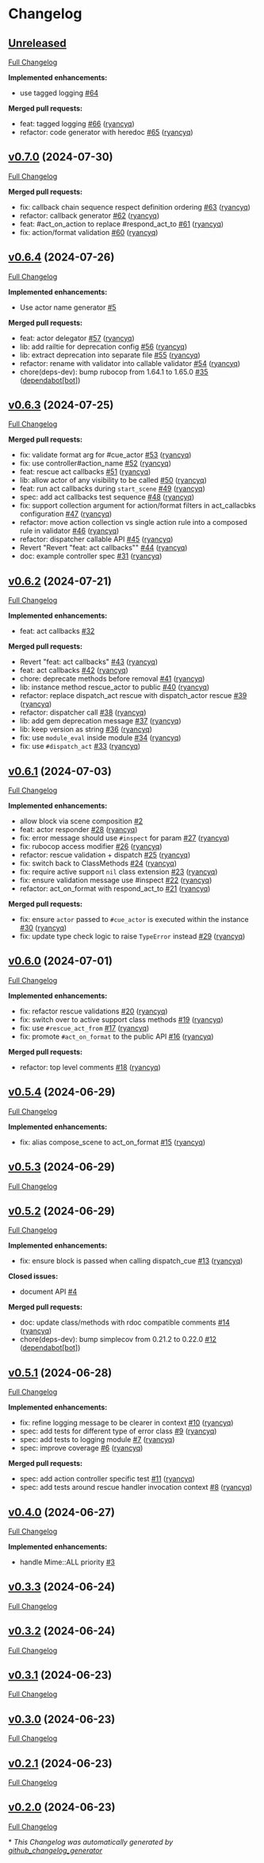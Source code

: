 # Changelog

## [Unreleased](https://github.com/ryancyq/mime_actor/tree/HEAD)

[Full Changelog](https://github.com/ryancyq/mime_actor/compare/v0.7.0...HEAD)

**Implemented enhancements:**

- use tagged logging [\#64](https://github.com/ryancyq/mime_actor/issues/64)

**Merged pull requests:**

- feat: tagged logging [\#66](https://github.com/ryancyq/mime_actor/pull/66) ([ryancyq](https://github.com/ryancyq))
- refactor: code generator with heredoc [\#65](https://github.com/ryancyq/mime_actor/pull/65) ([ryancyq](https://github.com/ryancyq))

## [v0.7.0](https://github.com/ryancyq/mime_actor/tree/v0.7.0) (2024-07-30)

[Full Changelog](https://github.com/ryancyq/mime_actor/compare/v0.6.4...v0.7.0)

**Merged pull requests:**

- fix: callback chain sequence respect definition ordering [\#63](https://github.com/ryancyq/mime_actor/pull/63) ([ryancyq](https://github.com/ryancyq))
- refactor: callback generator [\#62](https://github.com/ryancyq/mime_actor/pull/62) ([ryancyq](https://github.com/ryancyq))
- feat: \#act\_on\_action to replace \#respond\_act\_to [\#61](https://github.com/ryancyq/mime_actor/pull/61) ([ryancyq](https://github.com/ryancyq))
- fix: action/format validation [\#60](https://github.com/ryancyq/mime_actor/pull/60) ([ryancyq](https://github.com/ryancyq))

## [v0.6.4](https://github.com/ryancyq/mime_actor/tree/v0.6.4) (2024-07-26)

[Full Changelog](https://github.com/ryancyq/mime_actor/compare/v0.6.3...v0.6.4)

**Implemented enhancements:**

- Use actor name generator [\#5](https://github.com/ryancyq/mime_actor/issues/5)

**Merged pull requests:**

- feat: actor delegator [\#57](https://github.com/ryancyq/mime_actor/pull/57) ([ryancyq](https://github.com/ryancyq))
- lib: add railtie for deprecation config [\#56](https://github.com/ryancyq/mime_actor/pull/56) ([ryancyq](https://github.com/ryancyq))
- lib: extract deprecation into separate file [\#55](https://github.com/ryancyq/mime_actor/pull/55) ([ryancyq](https://github.com/ryancyq))
- refactor: rename with validator into callable validator [\#54](https://github.com/ryancyq/mime_actor/pull/54) ([ryancyq](https://github.com/ryancyq))
- chore\(deps-dev\): bump rubocop from 1.64.1 to 1.65.0 [\#35](https://github.com/ryancyq/mime_actor/pull/35) ([dependabot[bot]](https://github.com/apps/dependabot))

## [v0.6.3](https://github.com/ryancyq/mime_actor/tree/v0.6.3) (2024-07-25)

[Full Changelog](https://github.com/ryancyq/mime_actor/compare/v0.6.2...v0.6.3)

**Merged pull requests:**

- fix: validate format arg for \#cue\_actor [\#53](https://github.com/ryancyq/mime_actor/pull/53) ([ryancyq](https://github.com/ryancyq))
- fix: use controller\#action\_name [\#52](https://github.com/ryancyq/mime_actor/pull/52) ([ryancyq](https://github.com/ryancyq))
- feat: rescue act callbacks [\#51](https://github.com/ryancyq/mime_actor/pull/51) ([ryancyq](https://github.com/ryancyq))
- lib: allow actor of any visibility to be called [\#50](https://github.com/ryancyq/mime_actor/pull/50) ([ryancyq](https://github.com/ryancyq))
- feat: run act callbacks during `start_scene` [\#49](https://github.com/ryancyq/mime_actor/pull/49) ([ryancyq](https://github.com/ryancyq))
- spec: add act callbacks test sequence [\#48](https://github.com/ryancyq/mime_actor/pull/48) ([ryancyq](https://github.com/ryancyq))
- fix: support collection argument for  action/format filters in act\_callacbks configuration [\#47](https://github.com/ryancyq/mime_actor/pull/47) ([ryancyq](https://github.com/ryancyq))
- refactor: move action collection vs single action rule into a composed rule in validator [\#46](https://github.com/ryancyq/mime_actor/pull/46) ([ryancyq](https://github.com/ryancyq))
- refactor: dispatcher callable API [\#45](https://github.com/ryancyq/mime_actor/pull/45) ([ryancyq](https://github.com/ryancyq))
- Revert "Revert "feat: act callbacks"" [\#44](https://github.com/ryancyq/mime_actor/pull/44) ([ryancyq](https://github.com/ryancyq))
- doc: example controller spec [\#31](https://github.com/ryancyq/mime_actor/pull/31) ([ryancyq](https://github.com/ryancyq))

## [v0.6.2](https://github.com/ryancyq/mime_actor/tree/v0.6.2) (2024-07-21)

[Full Changelog](https://github.com/ryancyq/mime_actor/compare/v0.6.1...v0.6.2)

**Implemented enhancements:**

- feat: act callbacks [\#32](https://github.com/ryancyq/mime_actor/issues/32)

**Merged pull requests:**

- Revert "feat: act callbacks" [\#43](https://github.com/ryancyq/mime_actor/pull/43) ([ryancyq](https://github.com/ryancyq))
- feat: act callbacks [\#42](https://github.com/ryancyq/mime_actor/pull/42) ([ryancyq](https://github.com/ryancyq))
- chore: deprecate methods before removal [\#41](https://github.com/ryancyq/mime_actor/pull/41) ([ryancyq](https://github.com/ryancyq))
- lib: instance method rescue\_actor to public [\#40](https://github.com/ryancyq/mime_actor/pull/40) ([ryancyq](https://github.com/ryancyq))
- refactor: replace dispatch\_act rescue with dispatch\_actor rescue [\#39](https://github.com/ryancyq/mime_actor/pull/39) ([ryancyq](https://github.com/ryancyq))
- refactor: dispatcher call [\#38](https://github.com/ryancyq/mime_actor/pull/38) ([ryancyq](https://github.com/ryancyq))
- lib: add gem deprecation message [\#37](https://github.com/ryancyq/mime_actor/pull/37) ([ryancyq](https://github.com/ryancyq))
- lib: keep version as string [\#36](https://github.com/ryancyq/mime_actor/pull/36) ([ryancyq](https://github.com/ryancyq))
- fix: use `module_eval` inside module [\#34](https://github.com/ryancyq/mime_actor/pull/34) ([ryancyq](https://github.com/ryancyq))
- fix: use `#dispatch_act` [\#33](https://github.com/ryancyq/mime_actor/pull/33) ([ryancyq](https://github.com/ryancyq))

## [v0.6.1](https://github.com/ryancyq/mime_actor/tree/v0.6.1) (2024-07-03)

[Full Changelog](https://github.com/ryancyq/mime_actor/compare/v0.6.0...v0.6.1)

**Implemented enhancements:**

- allow block via scene composition [\#2](https://github.com/ryancyq/mime_actor/issues/2)
- feat: actor responder [\#28](https://github.com/ryancyq/mime_actor/pull/28) ([ryancyq](https://github.com/ryancyq))
- fix: error message should use `#inspect` for param [\#27](https://github.com/ryancyq/mime_actor/pull/27) ([ryancyq](https://github.com/ryancyq))
- fix: rubocop access modifier [\#26](https://github.com/ryancyq/mime_actor/pull/26) ([ryancyq](https://github.com/ryancyq))
- refactor: rescue validation + dispatch [\#25](https://github.com/ryancyq/mime_actor/pull/25) ([ryancyq](https://github.com/ryancyq))
- fix: switch back to ClassMethods [\#24](https://github.com/ryancyq/mime_actor/pull/24) ([ryancyq](https://github.com/ryancyq))
- fix: require active support `nil` class extension [\#23](https://github.com/ryancyq/mime_actor/pull/23) ([ryancyq](https://github.com/ryancyq))
- fix: ensure validation message use \#inspect  [\#22](https://github.com/ryancyq/mime_actor/pull/22) ([ryancyq](https://github.com/ryancyq))
- refactor: act\_on\_format with respond\_act\_to [\#21](https://github.com/ryancyq/mime_actor/pull/21) ([ryancyq](https://github.com/ryancyq))

**Merged pull requests:**

- fix: ensure `actor` passed to `#cue_actor` is executed within the instance [\#30](https://github.com/ryancyq/mime_actor/pull/30) ([ryancyq](https://github.com/ryancyq))
- fix: update type check logic to raise `TypeError` instead [\#29](https://github.com/ryancyq/mime_actor/pull/29) ([ryancyq](https://github.com/ryancyq))

## [v0.6.0](https://github.com/ryancyq/mime_actor/tree/v0.6.0) (2024-07-01)

[Full Changelog](https://github.com/ryancyq/mime_actor/compare/v0.5.4...v0.6.0)

**Implemented enhancements:**

- fix: refactor rescue validations [\#20](https://github.com/ryancyq/mime_actor/pull/20) ([ryancyq](https://github.com/ryancyq))
- fix: switch over to active support class methods [\#19](https://github.com/ryancyq/mime_actor/pull/19) ([ryancyq](https://github.com/ryancyq))
- fix: use `#rescue_act_from` [\#17](https://github.com/ryancyq/mime_actor/pull/17) ([ryancyq](https://github.com/ryancyq))
- fix: promote `#act_on_format` to the public API [\#16](https://github.com/ryancyq/mime_actor/pull/16) ([ryancyq](https://github.com/ryancyq))

**Merged pull requests:**

- refactor: top level comments [\#18](https://github.com/ryancyq/mime_actor/pull/18) ([ryancyq](https://github.com/ryancyq))

## [v0.5.4](https://github.com/ryancyq/mime_actor/tree/v0.5.4) (2024-06-29)

[Full Changelog](https://github.com/ryancyq/mime_actor/compare/v0.5.3...v0.5.4)

**Implemented enhancements:**

- fix: alias compose\_scene to act\_on\_format [\#15](https://github.com/ryancyq/mime_actor/pull/15) ([ryancyq](https://github.com/ryancyq))

## [v0.5.3](https://github.com/ryancyq/mime_actor/tree/v0.5.3) (2024-06-29)

[Full Changelog](https://github.com/ryancyq/mime_actor/compare/v0.5.2...v0.5.3)

## [v0.5.2](https://github.com/ryancyq/mime_actor/tree/v0.5.2) (2024-06-29)

[Full Changelog](https://github.com/ryancyq/mime_actor/compare/v0.5.1...v0.5.2)

**Implemented enhancements:**

- fix: ensure block is passed when calling dispatch\_cue [\#13](https://github.com/ryancyq/mime_actor/pull/13) ([ryancyq](https://github.com/ryancyq))

**Closed issues:**

- document API  [\#4](https://github.com/ryancyq/mime_actor/issues/4)

**Merged pull requests:**

- doc: update class/methods with rdoc compatible comments [\#14](https://github.com/ryancyq/mime_actor/pull/14) ([ryancyq](https://github.com/ryancyq))
- chore\(deps-dev\): bump simplecov from 0.21.2 to 0.22.0 [\#12](https://github.com/ryancyq/mime_actor/pull/12) ([dependabot[bot]](https://github.com/apps/dependabot))

## [v0.5.1](https://github.com/ryancyq/mime_actor/tree/v0.5.1) (2024-06-28)

[Full Changelog](https://github.com/ryancyq/mime_actor/compare/v0.4.0...v0.5.1)

**Implemented enhancements:**

- fix: refine logging message to be clearer in context [\#10](https://github.com/ryancyq/mime_actor/pull/10) ([ryancyq](https://github.com/ryancyq))
- spec: add tests for different type of error class [\#9](https://github.com/ryancyq/mime_actor/pull/9) ([ryancyq](https://github.com/ryancyq))
- spec: add tests to logging module [\#7](https://github.com/ryancyq/mime_actor/pull/7) ([ryancyq](https://github.com/ryancyq))
- spec: improve coverage [\#6](https://github.com/ryancyq/mime_actor/pull/6) ([ryancyq](https://github.com/ryancyq))

**Merged pull requests:**

- spec: add action controller specific test [\#11](https://github.com/ryancyq/mime_actor/pull/11) ([ryancyq](https://github.com/ryancyq))
- spec: add tests around rescue handler invocation context [\#8](https://github.com/ryancyq/mime_actor/pull/8) ([ryancyq](https://github.com/ryancyq))

## [v0.4.0](https://github.com/ryancyq/mime_actor/tree/v0.4.0) (2024-06-27)

[Full Changelog](https://github.com/ryancyq/mime_actor/compare/v0.3.3...v0.4.0)

**Implemented enhancements:**

- handle Mime::ALL priority [\#3](https://github.com/ryancyq/mime_actor/issues/3)

## [v0.3.3](https://github.com/ryancyq/mime_actor/tree/v0.3.3) (2024-06-24)

[Full Changelog](https://github.com/ryancyq/mime_actor/compare/v0.3.2...v0.3.3)

## [v0.3.2](https://github.com/ryancyq/mime_actor/tree/v0.3.2) (2024-06-24)

[Full Changelog](https://github.com/ryancyq/mime_actor/compare/v0.3.1...v0.3.2)

## [v0.3.1](https://github.com/ryancyq/mime_actor/tree/v0.3.1) (2024-06-23)

[Full Changelog](https://github.com/ryancyq/mime_actor/compare/v0.3.0...v0.3.1)

## [v0.3.0](https://github.com/ryancyq/mime_actor/tree/v0.3.0) (2024-06-23)

[Full Changelog](https://github.com/ryancyq/mime_actor/compare/v0.2.1...v0.3.0)

## [v0.2.1](https://github.com/ryancyq/mime_actor/tree/v0.2.1) (2024-06-23)

[Full Changelog](https://github.com/ryancyq/mime_actor/compare/v0.2.0...v0.2.1)

## [v0.2.0](https://github.com/ryancyq/mime_actor/tree/v0.2.0) (2024-06-23)

[Full Changelog](https://github.com/ryancyq/mime_actor/compare/v0.1.0...v0.2.0)



\* *This Changelog was automatically generated by [github_changelog_generator](https://github.com/github-changelog-generator/github-changelog-generator)*
